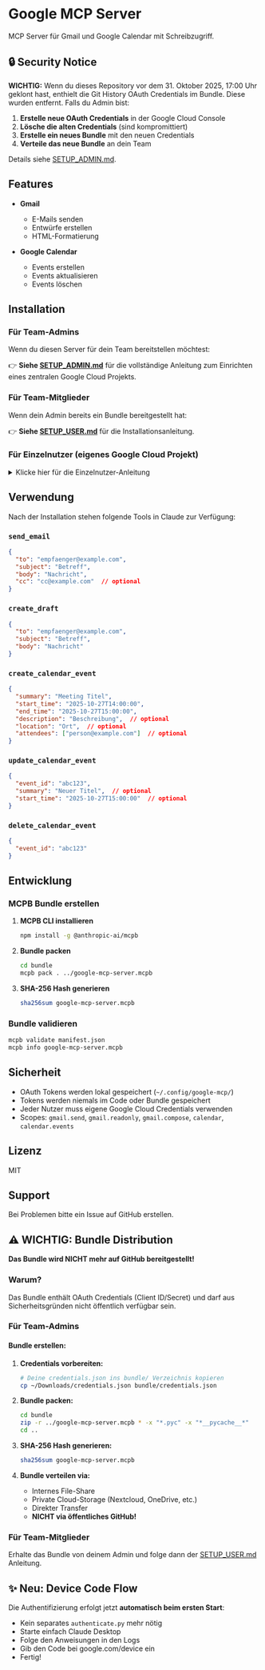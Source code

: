 # Google MCP Server

MCP Server für Gmail und Google Calendar mit Schreibzugriff.

## 🔒 Security Notice

**WICHTIG:** Wenn du dieses Repository vor dem 31. Oktober 2025, 17:00 Uhr geklont hast, enthielt die Git History OAuth Credentials im Bundle. Diese wurden entfernt. Falls du Admin bist:

1. **Erstelle neue OAuth Credentials** in der Google Cloud Console
2. **Lösche die alten Credentials** (sind kompromittiert)
3. **Erstelle ein neues Bundle** mit den neuen Credentials
4. **Verteile das neue Bundle** an dein Team

Details siehe [SETUP_ADMIN.md](SETUP_ADMIN.md).

## Features

- **Gmail**
  - E-Mails senden
  - Entwürfe erstellen
  - HTML-Formatierung

- **Google Calendar**
  - Events erstellen
  - Events aktualisieren
  - Events löschen

## Installation

### Für Team-Admins

Wenn du diesen Server für dein Team bereitstellen möchtest:

👉 **Siehe [SETUP_ADMIN.md](SETUP_ADMIN.md)** für die vollständige Anleitung zum Einrichten eines zentralen Google Cloud Projekts.

### Für Team-Mitglieder

Wenn dein Admin bereits ein Bundle bereitgestellt hat:

👉 **Siehe [SETUP_USER.md](SETUP_USER.md)** für die Installationsanleitung.

### Für Einzelnutzer (eigenes Google Cloud Projekt)

<details>
<summary>Klicke hier für die Einzelnutzer-Anleitung</summary>

#### Voraussetzungen

- Python 3.11 oder höher
- Google Cloud Project mit aktivierten APIs (Gmail, Calendar)
- OAuth 2.0 Credentials

#### Schritt 1: Google Cloud Projekt einrichten

1. Gehe zu [Google Cloud Console](https://console.cloud.google.com)
2. Erstelle ein neues Projekt
3. Aktiviere Gmail API und Calendar API
4. Erstelle OAuth 2.0 Credentials (Desktop App)
5. Lade `credentials.json` herunter

#### Schritt 2: Installation

**Option A: MCPB Bundle**

1. Bundle herunterladen
2. `credentials.json` ins Bundle-Verzeichnis kopieren
3. Bundle neu packen: `mcpb pack bundle google-mcp-server.mcpb`
4. Bundle in Claude Desktop installieren
5. Claude Desktop starten - Authentifizierung erfolgt automatisch beim ersten Nutzen!

**Option B: Manuelle Installation**

1. Repository klonen:
   ```bash
   git clone https://github.com/USERNAME/REPO.git
   cd google-mcp-server
   ```

2. Dependencies installieren:
   ```bash
   pip install -r requirements.txt
   ```

3. Credentials konfigurieren:
   ```bash
   mkdir -p ~/.config/google-mcp
   cp credentials.json ~/.config/google-mcp/
   ```

4. Authentifizieren:
   ```bash
   python3 authenticate.py
   ```

5. Claude Desktop Config:
   ```json
   {
     "mcpServers": {
       "google": {
         "command": "python3",
         "args": ["/pfad/zu/server.py"]
       }
     }
   }
   ```

</details>

## Verwendung

Nach der Installation stehen folgende Tools in Claude zur Verfügung:

### `send_email`
```json
{
  "to": "empfaenger@example.com",
  "subject": "Betreff",
  "body": "Nachricht",
  "cc": "cc@example.com"  // optional
}
```

### `create_draft`
```json
{
  "to": "empfaenger@example.com",
  "subject": "Betreff",
  "body": "Nachricht"
}
```

### `create_calendar_event`
```json
{
  "summary": "Meeting Titel",
  "start_time": "2025-10-27T14:00:00",
  "end_time": "2025-10-27T15:00:00",
  "description": "Beschreibung",  // optional
  "location": "Ort",  // optional
  "attendees": ["person@example.com"]  // optional
}
```

### `update_calendar_event`
```json
{
  "event_id": "abc123",
  "summary": "Neuer Titel",  // optional
  "start_time": "2025-10-27T15:00:00"  // optional
}
```

### `delete_calendar_event`
```json
{
  "event_id": "abc123"
}
```

## Entwicklung

### MCPB Bundle erstellen

1. **MCPB CLI installieren**
   ```bash
   npm install -g @anthropic-ai/mcpb
   ```

2. **Bundle packen**
   ```bash
   cd bundle
   mcpb pack . ../google-mcp-server.mcpb
   ```

3. **SHA-256 Hash generieren**
   ```bash
   sha256sum google-mcp-server.mcpb
   ```

### Bundle validieren
```bash
mcpb validate manifest.json
mcpb info google-mcp-server.mcpb
```

## Sicherheit

- OAuth Tokens werden lokal gespeichert (`~/.config/google-mcp/`)
- Tokens werden niemals im Code oder Bundle gespeichert
- Jeder Nutzer muss eigene Google Cloud Credentials verwenden
- Scopes: `gmail.send`, `gmail.readonly`, `gmail.compose`, `calendar`, `calendar.events`

## Lizenz

MIT

## Support

Bei Problemen bitte ein Issue auf GitHub erstellen.

## ⚠️ WICHTIG: Bundle Distribution

**Das Bundle wird NICHT mehr auf GitHub bereitgestellt!**

### Warum?
Das Bundle enthält OAuth Credentials (Client ID/Secret) und darf aus Sicherheitsgründen nicht öffentlich verfügbar sein.

### Für Team-Admins

#### Bundle erstellen:

1. **Credentials vorbereiten:**
   ```bash
   # Deine credentials.json ins bundle/ Verzeichnis kopieren
   cp ~/Downloads/credentials.json bundle/credentials.json
   ```

2. **Bundle packen:**
   ```bash
   cd bundle
   zip -r ../google-mcp-server.mcpb * -x "*.pyc" -x "*__pycache__*"
   cd ..
   ```

3. **SHA-256 Hash generieren:**
   ```bash
   sha256sum google-mcp-server.mcpb
   ```

4. **Bundle verteilen via:**
   - Internes File-Share
   - Private Cloud-Storage (Nextcloud, OneDrive, etc.)
   - Direkter Transfer
   - **NICHT via öffentliches GitHub!**

### Für Team-Mitglieder

Erhalte das Bundle von deinem Admin und folge dann der [SETUP_USER.md](SETUP_USER.md) Anleitung.

## ✨ Neu: Device Code Flow

Die Authentifizierung erfolgt jetzt **automatisch beim ersten Start**:
- Kein separates `authenticate.py` mehr nötig
- Starte einfach Claude Desktop
- Folge den Anweisungen in den Logs
- Gib den Code bei google.com/device ein
- Fertig!

